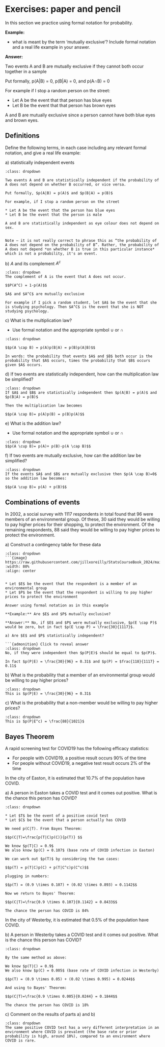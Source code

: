 # Exercises: paper and pencil


In this section we practice using formal notation for probability.

**Example:**

* what is meant by the term ‘mutually exclusive’? Include formal notation and a real life example in your answer.

**Answer:**

Two events A and B are mutually exclusive if they cannot both occur together in a sample

Put formally, p(A|B) = 0, p(B|A) = 0, and p(A∩B) = 0

For example if I stop a random person on the street:

* Let A be the event that that person has blue eyes
* Let B be the event that that person has brown eyes

A and B are mutually exclusive since a person cannot have both blue eyes and brown eyes.

## Definitions

Define the following terms, in each case including any relevant formal notation, and give a real life example:

a) statistically independent events

```{admonition} Click to reveal answer
:class: dropdown

Two events A and B are statistically independent if the probability of A does not depend on whether B occurred, or vice versa. 

Put formally, $p(A|B) = p(A)$ and $p(B|A) = p(B)$

For example, if I stop a random person on the street

* Let A be the event that the person has blue eyes
* Let B be the event that the person is male

A and B are statistically independent as eye colour does not depend on sex.


Note – it is not really correct to phrase this as “the probability of A does not depend on the probability of B”. Rather, the probability of A does not depend *on whether B is true in this particular instance* which is not a probability, it's an event. 
```

b) $A$ and its complement $A^c$ 

```{admonition} Click to reveal answer
:class: dropdown
The complement of A is the event that A does not occur.

$$P(A^C) = 1-p(A)$$

$A$ and $A^C$ are mutually exclusive

For example if I pick a random student, let $A$ be the event that she is studying psychology. Then $A^C$ is the event that she is NOT studying psychology.

```

c) What is the multiplication law? 	

* Use formal notation and the appropriate symbol $\cup$ or $\cap$


```{admonition} Click to reveal answer
:class: dropdown

$$p(A \cap B) = p(A)p(B|A) = p(B)p(A|B)$$

In words: the probability that events $A$ and $B$ both occur is the probability that $A$ occurs, times the probability that $B$ occurs given $A$ occurs.

```


d) If two events are statistically independent, how can the multiplication law be simplified?

```{admonition} Click to reveal answer
:class: dropdown
If $A$ and $B$ are statistically independent then $p(A|B) = p(A)$ and $p(B|A) = p(B)$

Then the multiplication law becomes 

$$p(A \cap B)= p(A)p(B) = p(B)p(A)$$

```

e) 	What is the addition law?

* Use formal notation and the appropriate symbol $\cup$ or $\cap$

```{admonition} Click to reveal answer
:class: dropdown
$$p(A \cup B)= p(A)+ p(B)-p(A \cap B)$$
```

f) If two events are mutually exclusive, how can the addition law be simplified?

```{admonition} Click to reveal answer
:class: dropdown
If the events $A$ and $B$ are mutually exclusive then $p(A \cap B)=0$ so the addition law becomes:

$$p(A \cup B)= p(A) + p(B)$$

```





## Combinations of events

In 2002, a social survey with 1117 respondents in total found that 96 were members of an environmental group. Of these, 30 said they would be willing to pay higher prices for their shopping, to protect the environment. Of the remaining respondents, 88 said they would be willing to pay higher prices to protect the environment.

a) Construct a contingency table for these data

```{admonition} Click to reveal answer
:class: dropdown
```{image} https://raw.githubusercontent.com/jillxoreilly/StatsCourseBook_2024/main/images/Chp9_ExerciseTable.png
:width: 80%
:align: center


* Let $E$ be the event that the respondent is a member of an environmental group
* Let $P$ be the event that the respondent is willing to pay higher prices to protect the environment

Answer using formal notation as in this example

**Example:** Are $E$ and $P$ mutually exclusive?

**Answer:** No, if $E$ and $P$ were mutually exclusive, $p(E \cap P)$ would be zero, but in fact $p(E \cap P) = \frac{30}{1117}$. 

a) Are $E$ and $P$ statistically independent?

```{admonition} Click to reveal answer
:class: dropdown
No, if they were independent then $p(P|E)$ should be equal to $p(P)$. 

In fact $p(P|E) = \frac{30}{96} = 0.31$ and $p(P) = $frac{118}{1117} = 0.11$

```

b) What is the probability that a member of an environmental group would be willing to pay higher prices?

```{admonition} Click to reveal answer
:class: dropdown
This is $p(P|E) = \frac{30}{96} = 0.31$

```

c) What is the probability that a non-member would be willing to pay higher prices?

```{admonition} Click to reveal answer
:class: dropdown
This is $p(P|E^c) = \frac{88}{1021}$

```


## Bayes Theorem

A rapid screening test for COVID19 has the following efficacy statistics:

* For people with COVID19, a positive result occurs 90% of the time
* For people without COVID19, a negative test result occurs 2% of the time

In the city of Easton, it is estimated that 10.7% of the population have COVID.

a) A person in Easton takes a COVID test and it comes out positive. What is the chance this person has COVID?

```{admonition} Click to reveal answer
:class: dropdown

* Let $T$ be the event of a positive covid test
* Let $C$ be the event that a person actually has COVID

We need p(C|T). From Bayes Theorem:

$$p(C|T)=\frac{p(T|C)p(C)}{p(T)} $$

We know $p(T|C) = 0.9$
We also know $p(C) = 0.107$ (base rate of COVID infection in Easton)

We can work out $p(T)$ by considering the two cases:

$$p(T) = p(T|C)p(C) + p(T|C^c)p(C^c)$$

plugging in numbers:

$$p(T) = (0.9 \times 0.107) + (0.02 \times 0.893) = 0.1142$$

Now we return to Bayes' Theorem:

$$p(C|T)=\frac{0.9 \times 0.107}{0.1142} = 0.8433$$

The chance the person has COVID is 84%

```

In the city of Westerby, it is estimated that 0.5% of the population have COVID.

b) A person in Westerby takes a COVID test and it comes out positive. What is the chance this person has COVID?

```{admonition} Click to reveal answer
:class: dropdown

By the same method as above:

We know $p(T|C) = 0.9$
We also know $p(C) = 0.005$ (base rate of COVID infection in Westerby)

$$p(T) = (0.9 \times 0.05) + (0.02 \times 0.995) = 0.0244$$

And using to Bayes' Theorem:

$$p(C|T)=\frac{0.9 \times 0.005}{0.0244} = 0.1844$$

The chance the person has COVID is 18%

```

c) Comment on the results of parts a) and b)

```{admonition} Click to reveal answer
:class: dropdown
The same positive COVID test has a very different interpretation in an environment where COVID is prevalent (the base rate or prior probability is high, around 10%), compared to an environment where COVID is rare.
```
